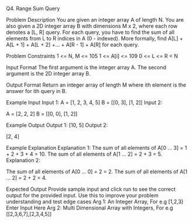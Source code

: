 Q4. Range Sum Query

Problem Description
You are given an integer array A of length N.
You are also given a 2D integer array B with dimensions M x 2, where each row denotes a [L, R] query.
For each query, you have to find the sum of all elements from L to R indices in A (0 - indexed).
More formally, find A[L] + A[L + 1] + A[L + 2] +... + A[R - 1] + A[R] for each query.



Problem Constraints
1 <= N, M <= 105
1 <= A[i] <= 109
0 <= L <= R < N


Input Format
The first argument is the integer array A.
The second argument is the 2D integer array B.


Output Format
Return an integer array of length M where ith element is the answer for ith query in B.


Example Input
Input 1:
A = [1, 2, 3, 4, 5]
B = [[0, 3], [1, 2]]
Input 2:

A = [2, 2, 2]
B = [[0, 0], [1, 2]]


Example Output
Output 1:
[10, 5]
Output 2:

[2, 4]


Example Explanation
Explanation 1:
The sum of all elements of A[0 ... 3] = 1 + 2 + 3 + 4 = 10.
The sum of all elements of A[1 ... 2] = 2 + 3 = 5.
Explanation 2:

The sum of all elements of A[0 ... 0] = 2 = 2.
The sum of all elements of A[1 ... 2] = 2 + 2 = 4.



Expected Output
Provide sample input and click run to see the correct output for the provided input. Use this to improve your problem understanding and test edge cases
Arg 1: An Integer Array, For e.g [1,2,3]
Enter Input Here
Arg 2: Multi Dimensional Array with Integers, For e.g [[2,3,6,7],[2,3,4,5]]

